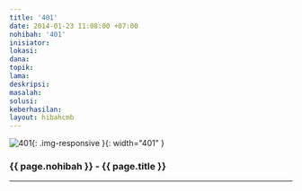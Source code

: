 ```yaml
---
title: '401'
date: 2014-01-23 11:08:00 +07:00
nohibah: '401'
inisiator: 
lokasi: 
dana: 
topik: 
lama: 
deskripsi: 
masalah: 
solusi: 
keberhasilan: 
layout: hibahcmb
---
```


![401](/static/img/hibahcmb/401.png){: .img-responsive }{: width="401" }

### {{ page.nohibah }} - {{ page.title }}

---
